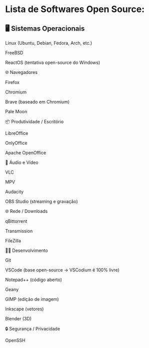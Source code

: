 # Lista de Softwares Open Source:

## 🖥️ Sistemas Operacionais

Linux (Ubuntu, Debian, Fedora, Arch, etc.)

FreeBSD

ReactOS (tentativa open-source do Windows)

🌐 Navegadores

Firefox

Chromium

Brave (baseado em Chromium)

Pale Moon

📦 Produtividade / Escritório

LibreOffice

OnlyOffice

Apache OpenOffice

🎥 Áudio e Vídeo

VLC

MPV

Audacity

OBS Studio (streaming e gravação)

🌐 Rede / Downloads

qBittorrent

Transmission

FileZilla

👨‍💻 Desenvolvimento

Git

VSCode (base open-source -> VSCodium é 100% livre)

Notepad++ (código aberto)

Geany

GIMP (edição de imagem)

Inkscape (vetores)

Blender (3D)

🔒 Segurança / Privacidade

OpenSSH
